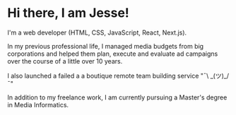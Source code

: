 # Hi there, I am Jesse!

I'm a web developer (HTML, CSS, JavaScript, React, Next.js).

In my previous professional life, I managed media budgets from big corporations and helped them plan, execute and evaluate ad campaigns over the course of a little over 10 years.

I also launched a failed a a boutique remote team building service "¯\ \_(ツ)_/¯"

In addition to my freelance work, I am currently pursuing a Master's degree in Media Informatics.
